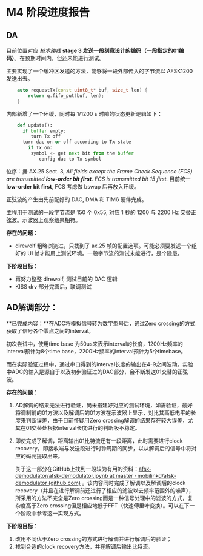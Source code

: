 # M4 阶段进度报告

## DA

目前位置对应 *技术路线* **stage 3 发送一段刻意设计的编码（一段指定的01编码）**。在预期时间内，但还未能进行测试。

主要实现了一个缓冲区发送的方法，能够将一段外部传入的字节流以 AFSK1200 发送出去。

```c++
	auto requestTx(const uint8_t* buf, size_t len) {
		return q.fifo_put(buf, len);
	}
```

内部新增了一个环缓，同时每 1/1200 s 时隙的状态更新逻辑如下：

```py
	def update():
      if buffer empty:
         turn Tx off
      turn dac on or off according to Tx state
		if Tx on:
         symbol <- get next bit from the buffer 
			config dac to Tx symbol
```

位序：据 AX.25 Sect. 3, *All fields except the Frame Check Sequence (FCS) are transmitted **low-order bit first**.  FCS is transmitted bit 15 first.* 目前统一 **low-order bit first**, FCS 考虑做 bswap 后再放入环缓。

正弦波的产生由先前配好的 DAC, DMA 和 TIM6 硬件完成。

主程用于测试的一段字节流是 150 个 0x55, 对应 1 秒的 1200 与 2200 Hz 交替正弦波。示波器上观察结果相符。

**存在的问题**：

- direwolf 粗略浏览过，只找到了 ax.25 帧的配置选项。可能必须要发送一个组好的 UI 帧才能用上测试环境。一般字节流的测试未能进行，是个隐患。

**下阶段目标**：

- 再努力整整 direwolf, 测试目前的 DAC 逻辑
- KISS drv 部分完善后，联调测试

## AD解调部分：

**已完成内容：**在ADC将模拟信号转为数字型号后，通过Zero crossing的方式获取了信号各个零点之间的interval。

初次尝试中，使用time base 为50us来表示interval的长度，1200Hz频率的interval预计为8个time base，2200Hz频率的interval预计为5个timebase。

而在实际验证过程中，通过串口得到的interval长度的输出在4-9之间波动。实验中ADC的输入是源自于以及初步验证过的DAC部分，会不断发送01交替的正弦波。

**存在的问题**：

1. AD解调的结果无法进行验证，尚未搭建好对应的测试环境，如需验证，最好将调制前的01方波以及解调后的01方波在示波器上显示，对比其高低电平的长度来判断误差，由于目前怀疑用Zero crossing解调的结果存在较大误差，尤其在01交替处根据interval长度进行的判断极不稳定。

2. 即使完成了解调，距离输出01比特流还有一段距离，此时需要进行clock recovery，即接收端与发送段进行时钟周期的同步，以从解调后的信号中将对应的码元提取出来。

   关于这一部分在GitHub上找到一段较为有用的资料：[afsk-demodulator/afsk-demodulator.ipynb at master · mobilinkd/afsk-demodulator (github.com)](https://github.com/mobilinkd/afsk-demodulator/blob/master/afsk-demodulator.ipynb) 。该内容同时完成了解调以及解调后的clock recovery（并且在进行解调前还进行了相应的滤波以去频率范围外的噪声），所采用的方法不完全是Zero crossing而是一种信号处理中的滤波的方式，复杂度高于Zero crossing但是相应地低于FFT（快速傅里叶变换）。可以在下一个阶段中参考这一实现方式。

**下阶段目标**：

1. 改用不同优于Zero crossing的方式进行解调并进行解调后的验证；
2. 找到合适的clock recovery方法，并在解调后输出比特流。



